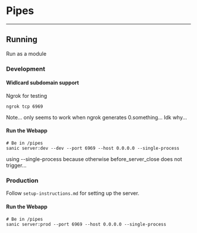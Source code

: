 # Pipes

----

## Running

Run as a module

### Development

#### Widlcard subdomain support

Ngrok for testing

```shell
ngrok tcp 6969
```

Note... only seems to work when ngrok generates 0.something...
Idk why...

#### Run the Webapp

```shell
# Be in /pipes
sanic server:dev --dev --port 6969 --host 0.0.0.0 --single-process
```

using --single-process because otherwise before_server_close
does not trigger...

### Production

Follow `setup-instructions.md` for setting up the server.

#### Run the Webapp

```shell
# Be in /pipes
sanic server:prod --port 6969 --host 0.0.0.0 --single-process
```
